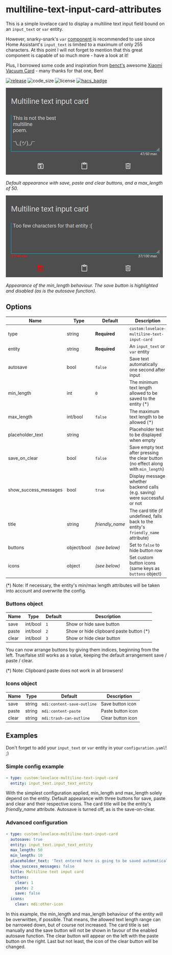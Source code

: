 # multiline-text-input-card-attributes

This is a simple lovelace card to display a multiline text input field bound on an `input_text` or `var` entity.

However, snarky-snark's `var` [component](https://github.com/snarky-snark/home-assistant-variables/) is recommended to use since Home Assistant's `input_text` is limited to a maximum of only 255 characters. At this point I will not forget to mention that this great component is capable of so much more - have a look at it!

Plus, I borrowed some code and inspiration from [benct's](https://github.com/benct) awesome [Xiaomi Vacuum Card](https://github.com/benct/lovelace-xiaomi-vacuum-card) - many thanks for that one, Ben!


[![release](https://img.shields.io/github/v/release/faeibson/lovelace-multiline-text-input-card?style=flat-square)](https://github.com/faeibson/lovelace-multiline-text-input-card/releases)
![code_size](https://img.shields.io/github/languages/code-size/faeibson/lovelace-multiline-text-input-card?style=flat-square)
![license](https://img.shields.io/github/license/faeibson/lovelace-multiline-text-input-card?style=flat-square)
[![hacs_badge](https://img.shields.io/badge/HACS-Default-orange.svg?style=flat-square)](https://github.com/hacs/integration)

![Screenshot](https://raw.githubusercontent.com/faeibson/lovelace-multiline-text-input-card/master/screenshot.png)

*Default appearance with save, paste and clear buttons, and a max_length of 50.*


![Screenshot](https://raw.githubusercontent.com/faeibson/lovelace-multiline-text-input-card/master/screenshot_minmax.png)

*Appearance of the min_length behaviour. The save button is highlighted and disabled (as is the autosave function).*

## Options

| Name | Type | Default | Description
| ---- | ---- | ------- | -----------
| type | string | **Required** | `custom:lovelace-multiline-text-input-card`
| entity | string | **Required** | An `input_text` or `var` entity
| autosave | bool | `false` | Save text automatically one second after input
| min_length | int | `0` | The minimum text length allowed to be saved to the entity (*)
| max_length | int/bool | `false` | The maximum text length to be allowed (*)
| placeholder_text | string | | Placeholder text to be displayed when empty
| save_on_clear | bool | `false` | Save empty text after pressing the clear button (no effect along with `min_length`)
| show_success_messages | bool | `true` | Display message whether backend calls (e.g. saving) were successful or not
| title | string | *friendly_name* | The card title (if undefined, falls back to the entity's `friendly_name` attribute)
| buttons | object/bool | *(see below)* | Set to `false` to hide button row
| icons | object | *(see below)* | Set custom button icons (same keys as `buttons` object)

(*) Note: If necessary, the entity's min/max length attributes will be taken into account and overwrite the config.

### Buttons object

| Name | Type | Default | Description
| ---- | ---- | ------- | -----------
| save | int/bool | `1` | Show or hide save button
| paste | int/bool | `2` | Show or hide clipboard paste button (*)
| clear | int/bool | `3` | Show or hide clear button

You can now arrange buttons by giving them indices, beginning from the left. True/false still works as a value, keeping the default arrangement save / paste / clear.

(*) Note: Clipboard paste does not work in all browsers!

### Icons object

| Name | Type | Default | Description
| ---- | ---- | ------- | -----------
| save | string | `mdi:content-save-outline` | Save button icon
| paste | string | `mdi:content-paste` | Paste button icon
| clear | string | `mdi:trash-can-outline` | Clear button icon

## Examples

Don't forget to add your `input_text` or `var` entity in your `configuration.yaml`! ;)

### Simple config example
```yaml
- type: custom:lovelace-multiline-text-input-card
  entity: input_text.input_text_entity
```

With the simplest configuration applied, min_length and max_length solely depend on the entity. Default appearance with three buttons for save, paste and clear and their respective icons. The card title will be the entity's *friendly_name* attribute. Autosave is turned off, as is the save-on-clear.


### Advanced configuration
```yaml
- type: custom:lovelace-multiline-text-input-card
  autosave: true
  entity: input_text.input_text_entity
  max_length: 50
  min_length: 10
  placeholder_text: 'Text entered here is going to be saved automatically when between 10 and 50 characters length.'
  show_success_messages: false
  title: Multiline text input card
  buttons:
    clear: 1
    paste: 2
    save: false
  icons:
    clear: mdi:other-icon
```

In this example, the min_length and max_length behaviour of the entity will be overwritten, if possible. That means, the allowed text length range can be narrowed down, but of course not increased. The card title is set manually and the save button will not be shown in favour of the enabled autosave function. The clear button will appear on the left with the paste button on the right. Last but not least, the icon of the clear button will be changed.
